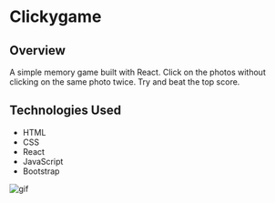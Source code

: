 # Clickygame

## Overview
A simple memory game built with React. Click on the photos without clicking on the same photo twice. Try and beat the top score.

## Technologies Used
- HTML
- CSS
- React
- JavaScript
- Bootstrap

![gif](http://g.recordit.co/ZIOdFHdeXx.gif)



